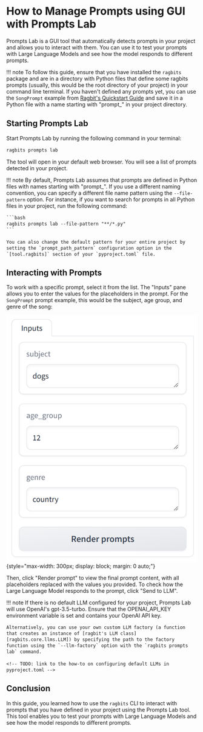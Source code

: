 # How to Manage Prompts using GUI with Prompts Lab

Prompts Lab is a GUI tool that automatically detects prompts in your project and allows you to interact with them. You can use it to test your prompts with Large Language Models and see how the model responds to different prompts.

!!! note
    To follow this guide, ensure that you have installed the `ragbits` package and are in a directory with Python files that define some ragbits prompts (usually, this would be the root directory of your project) in your command line terminal. If you haven't defined any prompts yet, you can use the `SongPrompt` example from [Ragbit's Quickstart Guide](../../quickstart/quickstart1_prompts.md) and save it in a Python file with a name starting with "prompt_" in your project directory.

## Starting Prompts Lab

Start Prompts Lab by running the following command in your terminal:

```bash
ragbits prompts lab
```

The tool will open in your default web browser. You will see a list of prompts detected in your project.

!!! note
    By default, Prompts Lab assumes that prompts are defined in Python files with names starting with "prompt_". If you use a different naming convention, you can specify a different file name pattern using the `--file-pattern` option. For instance, if you want to search for prompts in all Python files in your project, run the following command:

    ```bash
    ragbits prompts lab --file-pattern "**/*.py"
    ```

    You can also change the default pattern for your entire project by setting the `prompt_path_pattern` configuration option in the `[tool.ragbits]` section of your `pyproject.toml` file.

## Interacting with Prompts

To work with a specific prompt, select it from the list. The "Inputs" pane allows you to enter the values for the placeholders in the prompt. For the `SongPrompt` prompt example, this would be the subject, age group, and genre of the song:

![Prompts Lab](./prompts_lab_input.png){style="max-width: 300px; display: block; margin: 0 auto;"}

Then, click "Render prompt" to view the final prompt content, with all placeholders replaced with the values you provided. To check how the Large Language Model responds to the prompt, click "Send to LLM".

!!! note
    If there is no default LLM configured for your project, Prompts Lab will use OpenAI's gpt-3.5-turbo. Ensure that the OPENAI_API_KEY environment variable is set and contains your OpenAI API key.

    Alternatively, you can use your own custom LLM factory (a function that creates an instance of [ragbit's LLM class][ragbits.core.llms.LLM]) by specifying the path to the factory function using the `--llm-factory` option with the `ragbits prompts lab` command.

    <!-- TODO: link to the how-to on configuring default LLMs in pyproject.toml -->

## Conclusion

In this guide, you learned how to use the `ragbits` CLI to interact with prompts that you have defined in your project using the Prompts Lab tool. This tool enables you to test your prompts with Large Language Models and see how the model responds to different prompts.